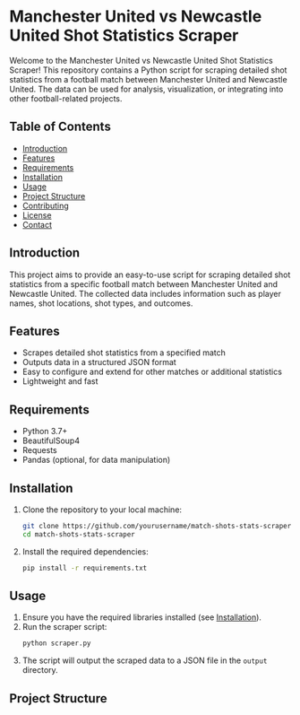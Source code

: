 # Manchester United vs Newcastle United Shot Statistics Scraper

Welcome to the Manchester United vs Newcastle United Shot Statistics Scraper! This repository contains a Python script for scraping detailed shot statistics from a football match between Manchester United and Newcastle United. The data can be used for analysis, visualization, or integrating into other football-related projects.

## Table of Contents

- [Introduction](#introduction)
- [Features](#features)
- [Requirements](#requirements)
- [Installation](#installation)
- [Usage](#usage)
- [Project Structure](#project-structure)
- [Contributing](#contributing)
- [License](#license)
- [Contact](#contact)

## Introduction

This project aims to provide an easy-to-use script for scraping detailed shot statistics from a specific football match between Manchester United and Newcastle United. The collected data includes information such as player names, shot locations, shot types, and outcomes.

## Features

- Scrapes detailed shot statistics from a specified match
- Outputs data in a structured JSON format
- Easy to configure and extend for other matches or additional statistics
- Lightweight and fast

## Requirements

- Python 3.7+
- BeautifulSoup4
- Requests
- Pandas (optional, for data manipulation)

## Installation

1. Clone the repository to your local machine:
    ```bash
    git clone https://github.com/yourusername/match-shots-stats-scraper.git
    cd match-shots-stats-scraper
    ```

2. Install the required dependencies:
    ```bash
    pip install -r requirements.txt
    ```

## Usage

1. Ensure you have the required libraries installed (see [Installation](#installation)).
2. Run the scraper script:
    ```bash
    python scraper.py
    ```
3. The script will output the scraped data to a JSON file in the `output` directory.

## Project Structure

